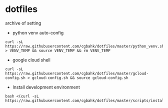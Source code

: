 # dotfiles
archive of setting

- python venv auto-config
```
curl -sL https://raw.githubusercontent.com/cgbahk/dotfiles/master/python_venv.sh > VENV_TEMP && source VENV_TEMP && rm VENV_TEMP
```

- google cloud shell
```
curl -sL https://raw.githubusercontent.com/cgbahk/dotfiles/master/gcloud-config.sh > gcloud-config.sh && source gcloud-config.sh
```

- Install development environment
```
bash <(curl -sL https://raw.githubusercontent.com/cgbahk/dotfiles/master/scripts/install_dev_env.ubuntu.sh)
```
